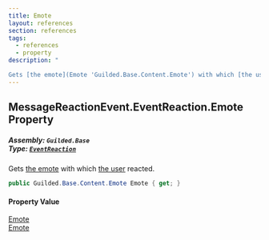 ```yaml
---
title: Emote
layout: references
section: references
tags:
  - references
  - property
description: "

Gets [the emote](Emote 'Guilded.Base.Content.Emote') with which [the user](MessageReactionEvent.EventReaction.CreatedBy 'Guilded.Base.Events.MessageReactionEvent.EventReaction.CreatedBy') reacted."
---
```


## MessageReactionEvent.EventReaction.Emote Property
##### **Assembly:** `Guilded.Base`<br/>**Type:** [`EventReaction`](MessageReactionEvent.EventReaction 'Guilded.Base.Events.MessageReactionEvent.EventReaction')

Gets [the emote](Emote 'Guilded.Base.Content.Emote') with which [the user](MessageReactionEvent.EventReaction.CreatedBy 'Guilded.Base.Events.MessageReactionEvent.EventReaction.CreatedBy') reacted.

```csharp
public Guilded.Base.Content.Emote Emote { get; }
```

#### Property Value
[Emote](Emote 'Guilded.Base.Content.Emote')  
[Emote](Emote 'Guilded.Base.Content.Emote')